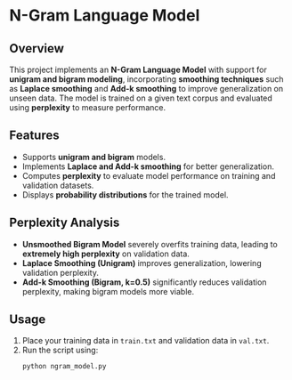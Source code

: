 # **N-Gram Language Model**

## **Overview**
This project implements an **N-Gram Language Model** with support for **unigram and bigram modeling**, incorporating **smoothing techniques** such as **Laplace smoothing** and **Add-k smoothing** to improve generalization on unseen data. The model is trained on a given text corpus and evaluated using **perplexity** to measure performance.

## **Features**
- Supports **unigram and bigram** models.
- Implements **Laplace and Add-k smoothing** for better generalization.
- Computes **perplexity** to evaluate model performance on training and validation datasets.
- Displays **probability distributions** for the trained model.

## **Perplexity Analysis**
- **Unsmoothed Bigram Model** severely overfits training data, leading to **extremely high perplexity** on validation data.
- **Laplace Smoothing (Unigram)** improves generalization, lowering validation perplexity.
- **Add-k Smoothing (Bigram, k=0.5)** significantly reduces validation perplexity, making bigram models more viable.

## **Usage**
1. Place your training data in `train.txt` and validation data in `val.txt`.
2. Run the script using:
   ```bash
   python ngram_model.py
